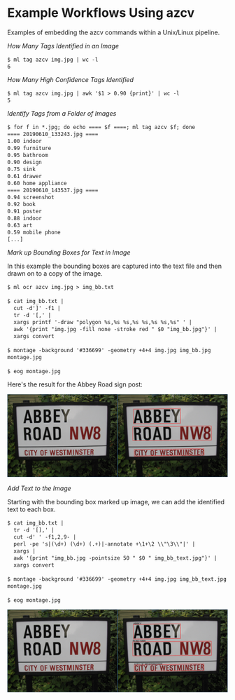 Example Workflows Using azcv
============================

Examples of embedding the azcv commands within a Unix/Linux pipeline.



*How Many Tags Identified in an Image*

```console
$ ml tag azcv img.jpg | wc -l
6
```
*How Many High Confidence Tags Identified*

```console
$ ml tag azcv img.jpg | awk '$1 > 0.90 {print}' | wc -l
5
```

*Identify Tags from a Folder of Images*

```console
$ for f in *.jpg; do echo ==== $f ====; ml tag azcv $f; done
==== 20190610_133243.jpg ====
1.00 indoor
0.99 furniture
0.95 bathroom
0.90 design
0.75 sink
0.61 drawer
0.60 home appliance
==== 20190610_143537.jpg ====
0.94 screenshot
0.92 book
0.91 poster
0.88 indoor
0.63 art
0.59 mobile phone
[...]
```

*Mark up Bounding Boxes for Text in Image*

In this example the bounding boxes are captured into the text
file and then drawn on to a copy of the image.

```console
$ ml ocr azcv img.jpg > img_bb.txt

$ cat img_bb.txt |
  cut -d']' -f1 |
  tr -d '[,' |
  xargs printf '-draw "polygon %s,%s %s,%s %s,%s %s,%s" ' |
  awk '{print "img.jpg -fill none -stroke red " $0 "img_bb.jpg"}' |
  xargs convert
  
$ montage -background '#336699' -geometry +4+4 img.jpg img_bb.jpg montage.jpg

$ eog montage.jpg
```

Here's the result for the Abbey Road sign post:

![](abbey_with_bb.jpg)

*Add Text to the Image*

Starting with the bounding box marked up image, we can add the
identified text to each box.

```console
$ cat img_bb.txt |
  tr -d '[],' | 
  cut -d' ' -f1,2,9- | 
  perl -pe 's|(\d+) (\d+) (.+)|-annotate +\1+\2 \\"\3\\"|' | 
  xargs | 
  awk '{print "img_bb.jpg -pointsize 50 " $0 " img_bb_text.jpg"}' | 
  xargs convert

$ montage -background '#336699' -geometry +4+4 img.jpg img_bb_text.jpg montage.jpg

$ eog montage.jpg
```

![](abbey_with_bb_text.jpg)
